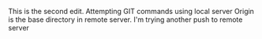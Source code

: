This is the second edit.
Attempting GIT commands using local server
Origin is the base directory in remote server.
I'm trying another push to remote server
